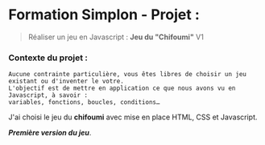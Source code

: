 # Formation Simplon - Projet : 
> Réaliser un jeu en Javascript : **Jeu du "Chifoumi"** V1

### Contexte du projet : 
    Aucune contrainte particulière, vous êtes libres de choisir un jeu existant ou d'inventer le votre.
    L'objectif est de mettre en application ce que nous avons vu en Javascript, à savoir : 
    variables, fonctions, boucles, conditions…

J'ai choisi le jeu du **chifoumi** avec mise en place HTML, CSS et Javascript.

___Première version du jeu___.

